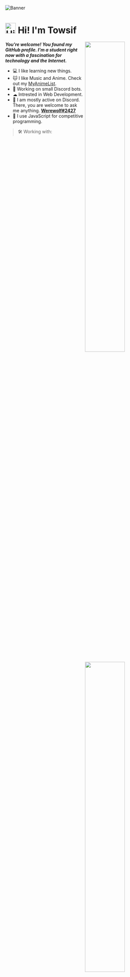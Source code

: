 
![Banner](https://raw.githubusercontent.com/Towsif12/Towsif12/main/banner.png)


<h1><img src='https://qpluspicture.oss-cn-beijing.aliyuncs.com/6LjjQA/Hi.gif' alt='Hi' width="33"/> Hi! I'm Towsif</h1>

<div>

[<img align="right" width="50%" src="https://github.com/Towsif12/Towsif12/raw/main/github-metrics.svg">](https://metrics.lecoq.io/Towsif12#gh-dark-mode-only)

<div>

  _**You're welcome! You found my GitHub profile. I'm a student right now with a fascination for technology and the Internet.**_
  <bd>

  - 💻 I like learning new things.
  - 🐱 I like Music and Anime. Check out my [MyAnimeList](https://myanimelist.net/profile/towsifkafi).
  - 📕 Working on small Discord bots.
  - ☁ Intrested in Web Development.
  - 💭 I am mostly active on Discord. There, you are welcome to ask me anything. [**Werewolf#2427**](https://discord.com/users/674660356819517440)
  - 🙂 I use JavaScript for competitive programming.

</div>

[<img align="right" width="50%" src="https://github.com/Towsif12/github-stats-transparent/raw/output/generated/overview.svg">](https://github.com/Towsif12/github-stats-transparent/raw/output/generated/overview.svg)


> 🛠 Working with:

<table>
<tr>
<td align="center">
<img src="https://cdn.jsdelivr.net/gh/devicons/devicon/icons/html5/html5-original.svg" width="30"/>
<br>
HTML
</td>
<td align="center">
<img src="https://cdn.jsdelivr.net/gh/devicons/devicon/icons/css3/css3-original.svg" width="30"/>
<br>
CSS
</td>
<td align="center">
<img src="https://cdn.jsdelivr.net/gh/devicons/devicon/icons/javascript/javascript-original.svg" width="30"/>
<br>
Javascript
</td>
<td align="center">
<img src="https://cdn.jsdelivr.net/gh/devicons/devicon/icons/nodejs/nodejs-original.svg" width="30"/>
<br>
Node.JS
</td>
<td align="center">
<img src="https://cdn.jsdelivr.net/gh/devicons/devicon/icons/python/python-original.svg" width="30"/>
<br>
Python
</td>
</tr>
<tr>
<td align="center" >
<img src="https://cdn.jsdelivr.net/gh/devicons/devicon/icons/react/react-original.svg" width="30"/>
<br>
React
</td>
<td align="center" >
<img src="https://cdn.jsdelivr.net/gh/devicons/devicon/icons/go/go-original-wordmark.svg" width="30"/>
<br>
Go
</td>
<td align="center" >
<img src="https://cdn.jsdelivr.net/gh/devicons/devicon/icons/java/java-original.svg" width="30"/>
<br>
Java
</td>
<td align="center" >
<img src="https://cdn.jsdelivr.net/gh/devicons/devicon/icons/photoshop/photoshop-plain.svg" width="30"/>
<br>
Photoshop
</td>
<td align="center" >
<img src="https://cdn.jsdelivr.net/gh/devicons/devicon/icons/discordjs/discordjs-original.svg" width="30"/>
<br>
Discord.JS
</td>
</tr>
</table>


> 🎈 Feel free to contact me :

[<img src="https://img.shields.io/static/v1?style=for-the-badge&message=Discord&color=5865F2&logo=Discord&logoColor=FFFFFF&label=">](https://discord.com/users/674660356819517440)
[<img src="https://img.shields.io/static/v1?style=for-the-badge&message=Twitter&color=1DA1F2&logo=Twitter&logoColor=FFFFFF&label=">](https://twitter.com/TowsifKafi)
[<img src="https://img.shields.io/static/v1?style=for-the-badge&message=Instagram&color=E4405F&logo=Instagram&logoColor=FFFFFF&label=">](https://www.instagram.com/towsif.kafi/)

</div>

</div>
![Discord](https://popcat.deta.dev/674660356819517440)

#

```js
if(!sleep) {
  console.log('._. y u not sleepin?')
}
```
  
